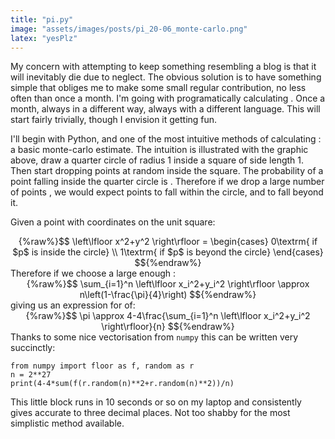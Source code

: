 ```yaml
---
title: "pi.py"
image: "assets/images/posts/pi_20-06_monte-carlo.png"
latex: "yesPlz"
---
```


My concern with attempting to keep something resembling a blog is that it will inevitably die due to neglect. The obvious solution is to have something simple that obliges me to make some small regular contribution, no less often than once a month. I'm going with programatically calculating <script markdown="0" type="math/tex">\pi</script>. Once a month, always in a different way, always with a different language. This will start fairly trivially, though I envision it getting fun.

I'll begin with Python, and one of the most intuitive methods of calculating <script markdown="0" type="math/tex">\pi</script>: a basic monte-carlo estimate. The intuition is illustrated with the graphic above, draw a quarter circle of radius 1 inside a square of side length 1. Then start dropping points at random inside the square. The probability of a point falling inside the quarter circle is <script markdown="0" type="math/tex">\pi/4</script>. Therefore if we drop a large number of points <script markdown="0" type="math/tex">\pi</script>, we would expect <script markdown="0" type="math/tex">n\pi/4</script> points to fall within the circle, and <script markdown="0" type="math/tex">n(1-\pi/4)</script> to fall beyond it.

Given a point <script markdown="0" type="math/tex">p</script> with coordinates <script markdown="0" type="math/tex">(x,y)</script> on the unit square:
<div markdown="0" style="text-align:center">{%raw%}$$
\left\lfloor x^2+y^2 \right\rfloor = \begin{cases}
    0\textrm{ if $p$ is inside the circle} \\
    1\textrm{ if $p$ is beyond the circle}
\end{cases}
$${%endraw%}</div>
Therefore if we choose a large enough <script markdown="0" type="math/tex">n</script>:
<div markdown="0" style="text-align:center">{%raw%}$$
\sum_{i=1}^n \left\lfloor x_i^2+y_i^2 \right\rfloor \approx  n\left(1-\frac{\pi}{4}\right)
$${%endraw%}</div>
giving us an expression for <script markdown="0" type="math/tex">\pi</script> of:
<div markdown="0" style="text-align:center">{%raw%}$$
\pi \approx  4-4\frac{\sum_{i=1}^n \left\lfloor x_i^2+y_i^2 \right\rfloor}{n}
$${%endraw%}</div>
Thanks to some nice vectorisation from <code>numpy</code> this can be written very succinctly:
<pre><code>from numpy import floor as f, random as r
n = 2**27
print(4-4*sum(f(r.random(n)**2+r.random(n)**2))/n)
</code></pre>
This little block runs in 10 seconds or so on my laptop and consistently gives <script markdown="0" type="math/tex">\pi</script> accurate to three decimal places. Not too shabby for the most simplistic method available.